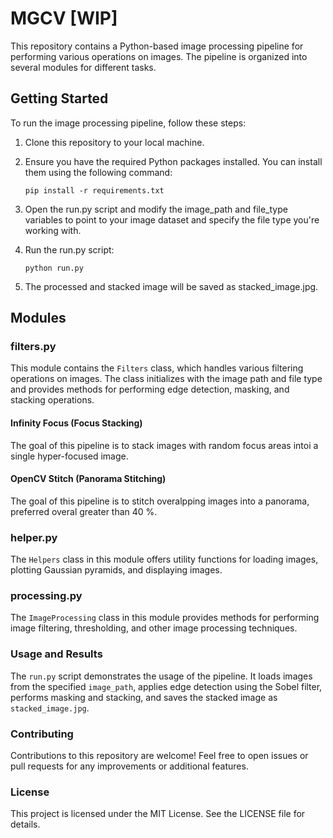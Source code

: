 # MGCV [WIP]
This repository contains a Python-based image processing pipeline for performing various operations on images. The pipeline is organized into several modules for different tasks. 

## Getting Started

To run the image processing pipeline, follow these steps:

1. Clone this repository to your local machine.
2. Ensure you have the required Python packages installed. You can install them using the following command:
   ```
   pip install -r requirements.txt
   ```

3. Open the run.py script and modify the image_path and file_type variables to point to your image dataset and specify the file type you're working with.
4. Run the run.py script:
    ```
    python run.py
    ```
5. The processed and stacked image will be saved as stacked_image.jpg.

## Modules

### filters.py

This module contains the `Filters` class, which handles various filtering operations on images. The class initializes with the image path and file type and provides methods for performing edge detection, masking, and stacking operations.

#### Infinity Focus (Focus Stacking)
The goal of this pipeline is to stack images with random focus areas intoi a single hyper-focused image.

#### OpenCV Stitch (Panorama Stitching)
The goal of this pipeline is to stitch overalpping images into a panorama, preferred overal greater than 40 %.

### helper.py

The `Helpers` class in this module offers utility functions for loading images, plotting Gaussian pyramids, and displaying images.

### processing.py

The `ImageProcessing` class in this module provides methods for performing image filtering, thresholding, and other image processing techniques.

### Usage and Results

The `run.py` script demonstrates the usage of the pipeline. It loads images from the specified `image_path`, applies edge detection using the Sobel filter, performs masking and stacking, and saves the stacked image as `stacked_image.jpg`.

### Contributing

Contributions to this repository are welcome! Feel free to open issues or pull requests for any improvements or additional features.

### License

This project is licensed under the MIT License. See the LICENSE file for details.

